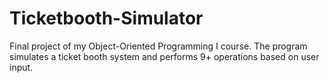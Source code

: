 # Ticketbooth-Simulator
Final project of my Object-Oriented Programming I course. The program simulates a ticket booth system and performs  9+ operations based on user input.
